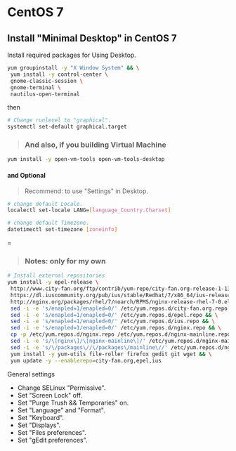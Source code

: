 # CentOS 7

## Install "Minimal Desktop" in CentOS 7

Install required packages for Using Desktop.
```bash
yum groupinstall -y "X Window System" && \
 yum install -y control-center \
 gnome-classic-session \
 gnome-terminal \
 nautilus-open-terminal
```

then

```bash
# Change runlevel to "graphical". 
systemctl set-default graphical.target
```

> ### And also, if you building Virtual Machine

```bash
yum install -y open-vm-tools open-vm-tools-desktop
```

#### and Optional
> Recommend: to use "Settings" in Desktop.

```bash
# change default Locale.
localectl set-locale LANG=[language_Country.Charset]

# change default Timezone.
datetimectl set-timezone [zoneinfo]
```
=


> ### Notes: only for my own

```bash
# Install external repositories
yum install -y epel-release \
 http://www.city-fan.org/ftp/contrib/yum-repo/city-fan.org-release-1-13.rhel7.noarch.rpm \
 https://dl.iuscommunity.org/pub/ius/stable/Redhat/7/x86_64/ius-release-1.0-14.ius.el7.noarch.rpm \
 http://nginx.org/packages/rhel/7/noarch/RPMS/nginx-release-rhel-7-0.el7.ngx.noarch.rpm && \
 sed -i -e 's/enapled=1/enapled=0/' /etc/yum.repos.d/city-fan.org.repo && \
 sed -i -e 's/enapled=1/enapled=0/' /etc/yum.repos.d/epel.repo && \
 sed -i -e 's/enapled=1/enapled=0/' /etc/yum.repos.d/ius.repo && \
 sed -i -e 's/enapled=1/enapled=0/' /etc/yum.repos.d/nginx.repo && \
 cp -p /etc/yum.repos.d/nginx.repo /etc/yum.repos.d/nginx-mainline.repo && \
 sed -i -e 's/\[nginx\]/\[nginx-mainline\]/' /etc/yum.repos.d/nginx-mainline.repo && \
 sed -i -e 's/\/packages\//\/packages\/mainline\//' /etc/yum.repos.d/nginx-mainline.repo && \
 yum install -y yum-utils file-roller firefox gedit git wget && \
 yum update -y --enablerepo=city-fan.org,epel,ius
```

General settings
+ Change SELinux "Permissive".
+ Set "Screen Lock" off.
+ Set "Purge Trush && Temporaries" on.
+ Set "Language" and "Format".
+ Set "Keyboard".
+ Set "Displays".
+ Set "Files preferences". 
+ Set "gEdit preferences".
